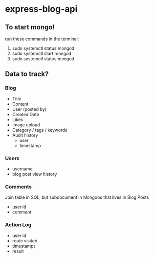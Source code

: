 # express-blog-api

## To start mongo!

run these commands in the terminal:

1. sudo systemctl status mongod
2. sudo systemctl start mongod
3. sudo systemctl status mongod

## Data to track?

### Blog

- Title
- Content
- User (posted by)
- Created Date
- Likes
- Image upload
- Category / tags / keywords
- Audit history
  - user
  - timestamp

### Users

- username
- blog post view history

### Comments

Join table in SQL, but subdocument in Mongoos that lives in Blog Posts

- user id
- comment

### Action Log

- user id
- route visited
- timestampt
- result